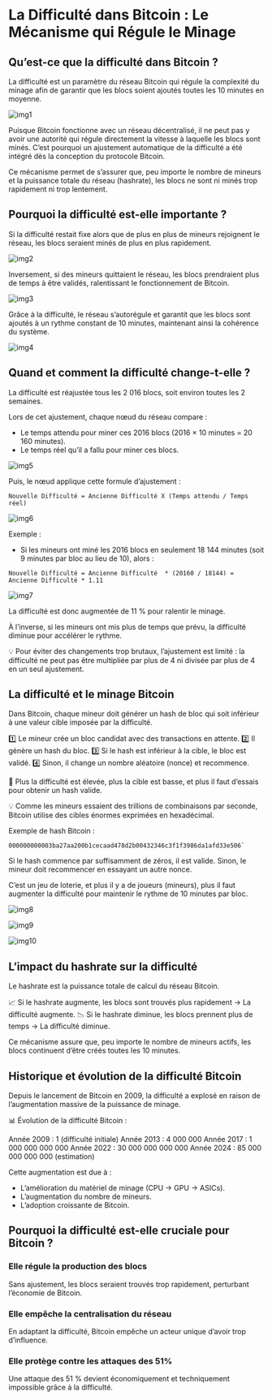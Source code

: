 # La Difficulté dans Bitcoin : Le Mécanisme qui Régule le Minage

## Qu’est-ce que la difficulté dans Bitcoin ?

La difficulté est un paramètre du réseau Bitcoin qui régule la complexité du minage afin de garantir que les blocs soient ajoutés toutes les 10 minutes en moyenne.

![img1](https://raw.githubusercontent.com/BenBktech/Comprendre-Bitcoin/refs/heads/main/7.%20La%20difficult%C3%A9/images/1.png)

Puisque Bitcoin fonctionne avec un réseau décentralisé, il ne peut pas y avoir une autorité qui régule directement la vitesse à laquelle les blocs sont minés. C’est pourquoi un ajustement automatique de la difficulté a été intégré dès la conception du protocole Bitcoin.

Ce mécanisme permet de s’assurer que, peu importe le nombre de mineurs et la puissance totale du réseau (hashrate), les blocs ne sont ni minés trop rapidement ni trop lentement.

## Pourquoi la difficulté est-elle importante ?

Si la difficulté restait fixe alors que de plus en plus de mineurs rejoignent le réseau, les blocs seraient minés de plus en plus rapidement.

![img2](https://raw.githubusercontent.com/BenBktech/Comprendre-Bitcoin/refs/heads/main/7.%20La%20difficult%C3%A9/images/2.png)

Inversement, si des mineurs quittaient le réseau, les blocs prendraient plus de temps à être validés, ralentissant le fonctionnement de Bitcoin.

![img3](https://raw.githubusercontent.com/BenBktech/Comprendre-Bitcoin/refs/heads/main/7.%20La%20difficult%C3%A9/images/3.png)

Grâce à la difficulté, le réseau s’autorégule et garantit que les blocs sont ajoutés à un rythme constant de 10 minutes, maintenant ainsi la cohérence du système.

![img4](https://raw.githubusercontent.com/BenBktech/Comprendre-Bitcoin/refs/heads/main/7.%20La%20difficult%C3%A9/images/4.png)

## Quand et comment la difficulté change-t-elle ?

La difficulté est réajustée tous les 2 016 blocs, soit environ toutes les 2 semaines.

Lors de cet ajustement, chaque nœud du réseau compare :
- Le temps attendu pour miner ces 2016 blocs (2016 × 10 minutes = 20 160 minutes).
- Le temps réel qu’il a fallu pour miner ces blocs.

![img5](https://raw.githubusercontent.com/BenBktech/Comprendre-Bitcoin/refs/heads/main/7.%20La%20difficult%C3%A9/images/5.png)

Puis, le nœud applique cette formule d’ajustement :

```
Nouvelle Difficulté = Ancienne Difficulté X (Temps attendu / Temps réel)
```

![img6](https://raw.githubusercontent.com/BenBktech/Comprendre-Bitcoin/refs/heads/main/7.%20La%20difficult%C3%A9/images/6.png)

Exemple :

- Si les mineurs ont miné les 2016 blocs en seulement 18 144 minutes (soit 9 minutes par bloc au lieu de 10), alors :

```
Nouvelle Difficulté = Ancienne Difficulté  * (20160 / 18144) = Ancienne Difficulté * 1.11
```

![img7](https://raw.githubusercontent.com/BenBktech/Comprendre-Bitcoin/refs/heads/main/7.%20La%20difficult%C3%A9/images/7.png)

La difficulté est donc augmentée de 11 % pour ralentir le minage.

À l’inverse, si les mineurs ont mis plus de temps que prévu, la difficulté diminue pour accélérer le rythme.

💡 Pour éviter des changements trop brutaux, l’ajustement est limité : la difficulté ne peut pas être multipliée par plus de 4 ni divisée par plus de 4 en un seul ajustement.

## La difficulté et le minage Bitcoin

Dans Bitcoin, chaque mineur doit générer un hash de bloc qui soit inférieur à une valeur cible imposée par la difficulté.

1️⃣ Le mineur crée un bloc candidat avec des transactions en attente.
2️⃣ Il génère un hash du bloc.
3️⃣ Si le hash est inférieur à la cible, le bloc est validé.
4️⃣ Sinon, il change un nombre aléatoire (nonce) et recommence.

🔹 Plus la difficulté est élevée, plus la cible est basse, et plus il faut d’essais pour obtenir un hash valide.

💡 Comme les mineurs essaient des trillions de combinaisons par seconde, Bitcoin utilise des cibles énormes exprimées en hexadécimal.

Exemple de hash Bitcoin :

```
000000000003ba27aa200b1cecaad478d2b00432346c3f1f3986da1afd33e506`
```

Si le hash commence par suffisamment de zéros, il est valide. Sinon, le mineur doit recommencer en essayant un autre nonce.

C’est un jeu de loterie, et plus il y a de joueurs (mineurs), plus il faut augmenter la difficulté pour maintenir le rythme de 10 minutes par bloc.

![img8](https://raw.githubusercontent.com/BenBktech/Comprendre-Bitcoin/refs/heads/main/7.%20La%20difficult%C3%A9/images/8.png)

![img9](https://raw.githubusercontent.com/BenBktech/Comprendre-Bitcoin/refs/heads/main/7.%20La%20difficult%C3%A9/images/9.png)

![img10](https://raw.githubusercontent.com/BenBktech/Comprendre-Bitcoin/refs/heads/main/7.%20La%20difficult%C3%A9/images/10.png)

## L’impact du hashrate sur la difficulté

Le hashrate est la puissance totale de calcul du réseau Bitcoin.

📈 Si le hashrate augmente, les blocs sont trouvés plus rapidement → La difficulté augmente.
📉 Si le hashrate diminue, les blocs prennent plus de temps → La difficulté diminue.

Ce mécanisme assure que, peu importe le nombre de mineurs actifs, les blocs continuent d’être créés toutes les 10 minutes.

## Historique et évolution de la difficulté Bitcoin

Depuis le lancement de Bitcoin en 2009, la difficulté a explosé en raison de l’augmentation massive de la puissance de minage.

📊 Évolution de la difficulté Bitcoin :

Année 2009 :	1 (difficulté initiale)
Année 2013 :	4 000 000
Année 2017 :	1 000 000 000 000
Année 2022 :	30 000 000 000 000
Année 2024 :	85 000 000 000 000 (estimation)

Cette augmentation est due à :
- L’amélioration du matériel de minage (CPU → GPU → ASICs).
- L’augmentation du nombre de mineurs.
- L’adoption croissante de Bitcoin.

## Pourquoi la difficulté est-elle cruciale pour Bitcoin ?

### Elle régule la production des blocs
Sans ajustement, les blocs seraient trouvés trop rapidement, perturbant l’économie de Bitcoin.

### Elle empêche la centralisation du réseau
En adaptant la difficulté, Bitcoin empêche un acteur unique d’avoir trop d’influence.

### Elle protège contre les attaques des 51%
Une attaque des 51 % devient économiquement et techniquement impossible grâce à la difficulté.